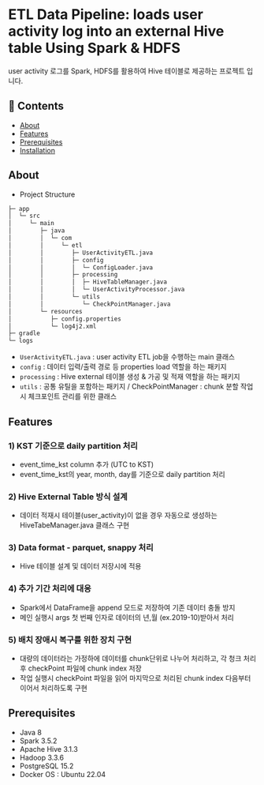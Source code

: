 # ETL Data Pipeline: loads user activity log into an external Hive table Using Spark & HDFS

user activity 로그를 Spark, HDFS를 활용하여 Hive 테이블로 제공하는 프로젝트 입니다.

## :bookmark_tabs: Contents

- [About](#about)
- [Features](#Features)
- [Prerequisites](#Prerequisites)
- [Installation](#installation)

## About
- Project Structure
```bash
├─ app
│  └─ src
│     └─ main
│        ├─ java
│        │  └─ com
│        │     └─ etl
│        │        ├─ UserActivityETL.java
│        │        ├─ config
│        │        │  └─ ConfigLoader.java
│        │        ├─ processing
│        │        │  ├─ HiveTableManager.java
│        │        │  └─ UserActivityProcessor.java
│        │        └─ utils
│        │           └─ CheckPointManager.java
│        └─ resources
│           ├─ config.properties 
│           └─ log4j2.xml
├─ gradle
└─ logs

```
- `UserActivityETL.java` : user activity ETL job을 수행하는 main 클래스
- `config` : 데이터 입력/출력 경로 등 properties load 역할을 하는 패키지
- `processing` : Hive external 테이블 생성 & 가공 및 적재 역할을 하는 패키지
- `utils` : 공통 유틸을 포함하는 패키지 / CheckPointManager : chunk 분할 작업시 체크포인트 관리를 위한 클래스

## Features
### 1) KST 기준으로 daily partition 처리
- event_time_kst column 추가 (UTC to KST) 
- event_time_kst의 year, month, day를 기준으로 daily partition 처리

### 2) Hive External Table 방식 설계
- 데이터 적재시 테이블(user_activity)이 없을 경우 자동으로 생성하는 HiveTabeManager.java 클래스 구현

### 3) Data format - parquet, snappy 처리 
- Hive 테이블 설계 및 데이터 저장시에 적용

### 4) 추가 기간 처리에 대응
- Spark에서 DataFrame을 append 모드로 저장하여 기존 데이터 충돌 방지
- 메인 실행시 args 첫 번째 인자로 데이터의 년,월 (ex.2019-10)받아서 처리

### 5) 배치 장애시 복구를 위한 장치 구현
- 대량의 데이터라는 가정하에 데이터를 chunk단위로 나누어 처리하고, 각 청크 처리후 checkPoint 파일에 chunk index 저장
- 작업 실행시 checkPoint 파일을 읽어 마지막으로 처리된 chunk index 다음부터 이어서 처리하도록 구현

## Prerequisites
- Java 8
- Spark 3.5.2 
- Apache Hive 3.1.3
- Hadoop 3.3.6
- PostgreSQL 15.2
- Docker OS : Ubuntu 22.04 
